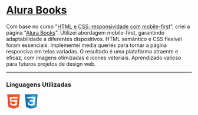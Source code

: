 # [Alura Books](https://crysataide.github.io/alura_books/)

Com base no curso "[HTML e CSS: responsividade com mobile-first](https://cursos.alura.com.br/course/html-css-responsividade-mobile-first/task/106840)", criei a página "[Alura Books](https://crysataide.github.io/alura_books/)". Utilizei abordagem mobile-first, garantindo adaptabilidade a diferentes dispositivos. HTML semântico e CSS flexível foram essenciais. Implementei media queries para tornar a página responsiva em telas variadas. O resultado é uma plataforma atraente e eficaz, com imagens otimizadas e ícones vetoriais. Aprendizado valioso para futuros projetos de design web.

---

### Linguagens Utilizadas

<div>
  <img src="https://github.com/devicons/devicon/blob/master/icons/html5/html5-original.svg" title="HTML5" alt="HTML" width="40" height="40"/>&nbsp;
  <img src="https://github.com/devicons/devicon/blob/master/icons/css3/css3-original.svg" title="CSS3" alt="CSS3" width="40" height="40"/>&nbsp;
</div>
